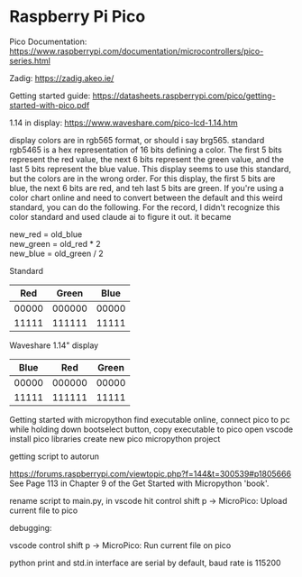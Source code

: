 # Raspberry Pi Pico

Pico Documentation: https://www.raspberrypi.com/documentation/microcontrollers/pico-series.html

Zadig: https://zadig.akeo.ie/

Getting started guide: https://datasheets.raspberrypi.com/pico/getting-started-with-pico.pdf

1.14 in display: https://www.waveshare.com/pico-lcd-1.14.htm

display colors are in rgb565 format, or should i say brg565. standard rgb5465 is a hex representation of 16 bits defining a color. The first 5 bits represent the red value, the next 6 bits represent the green value, and the last 5 bits represent the blue value. This display seems to use this standard, but the colors are in the wrong order. For this display, the first 5 bits are blue, the next 6 bits are red, and teh last 5 bits are green. If you're using a color chart online and need to convert between the default and this weird standard, you can do the following. For the record, I didn't recognize this color standard and used claude ai to figure it out. it became 

new_red = old_blue<br>
new_green = old_red * 2<br>
new_blue = old_green / 2

Standard

| Red | Green | Blue | 
| -- | -- | -- |
| 00000 | 000000 | 00000 |
| 11111 | 111111 | 11111 |

Waveshare 1.14" display

| Blue | Red | Green | 
| -- | -- | -- |
| 00000 | 000000 | 00000 |
| 11111 | 111111 | 11111 |

Getting started with micropython
find executable online, connect pico to pc while holding down bootselect button, copy executable to pico
open vscode
install pico libraries
create new pico micropython project


getting script to autorun

https://forums.raspberrypi.com/viewtopic.php?f=144&t=300539#p1805666
See Page 113 in Chapter 9 of the Get Started with Micropython 'book'.

rename script to main.py, in vscode hit control shift p -> MicroPico: Upload current file to pico

debugging: 

vscode control shift p -> MicroPico: Run current file on pico


python print and std.in interface are serial by default, baud rate is 115200
